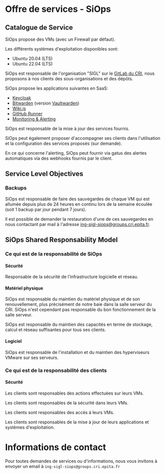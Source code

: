 # Offre de services - SiOps
## Catalogue de Service

SiOps propose des VMs (avec un Firewall par défaut).

Les différents systèmes d'exploitation disponibles sont:
  - Ubuntu 20.04 (LTS)
  - Ubuntu 22.04 (LTS)

SiOps est responsable de l'organisation "SIGL" sur le [GitLab du CRI](https://gitlab.cri.epita.fr/), nous proposons à nos clients des sous-organisations et des dépôts.

SiOps propose les applications suivantes en SaaS:
  - [Keycloak](https://www.keycloak.org/)
  - [Bitwarden](https://bitwarden.com/) (version [Vaultwarden](https://github.com/dani-garcia/vaultwarden))
  - [Wiki.js](https://js.wiki/)
  - [GitHub Runner](https://github.com/features/actions)
  - [Monitoring & Alerting](https://gatus.sigl.epita.fr)

SiOps est responsable de la mise à jour des services fournis.

SiOps peut également proposer d'accompagner ses clients dans l'utilisation et la configuration des services proposés (sur demande).

En ce qui concerne l'alerting, SiOps peut fournir via gatus des alertes automatiques via des webhooks fournis par le client.

## Service Level Objectives
### Backups
SiOps est responsable de faire des sauvegardes de chaque VM qui est allumée depuis plus de 24 heures en continu lors de la semaine écoulée (soit 1 backup par jour pendant 7 jours).

Il est possible de demander la restauration d'une de ces sauvegardes en nous contactant par mail à l'adresse [ing-sigl-siops@groups.cri.epita.fr](mailto:ing-sigl-siops@groups.cri.epita.fr).

## SiOps Shared Responsability Model

### Ce qui est de la responsabilité de SiOps
#### Sécurité
Responsable de la sécurité de l’infrastructure logicielle et réseau.

#### Matériel physique
SiOps est responsable du maintien du matériel physique et de son renouvellement, plus précisément de notre baie dans la salle serveur du CRI. SiOps n'est cependant pas responsable du bon fonctionnement de la salle serveur.

SiOps est responsable du maintien des capacités en terme de stockage, calcul et réseau suffisantes pour tous ses clients.

#### Logiciel
SiOps est responsable de l'installation et du maintien des hyperviseurs VMware sur ses serveurs.

### Ce qui est de la responsabilité des clients
#### Sécurité
Les clients sont responsables des actions effectuées sur leurs VMs.

Les clients sont responsables de la sécurité dans leurs VMs.

Les clients sont responsables des accès à leurs VMs.

Les clients sont responsables de la mise à jour de leurs applications et systèmes d'exploitation.

# Informations de contact
Pour toutes demandes de services ou d'informations, nous vous invitons à envoyer un email à `ing-sigl-siops@groups.cri.epita.fr`
